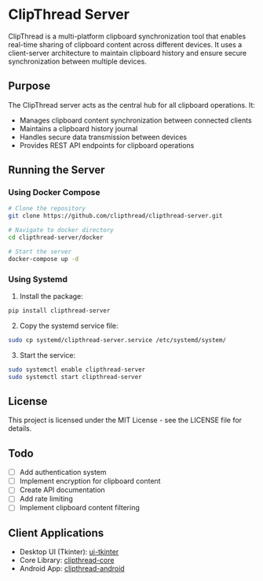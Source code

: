 # ClipThread Server

ClipThread is a multi-platform clipboard synchronization tool that enables real-time sharing of clipboard content across different devices. It uses a client-server architecture to maintain clipboard history and ensure secure synchronization between multiple devices.

## Purpose
The ClipThread server acts as the central hub for all clipboard operations. It:
- Manages clipboard content synchronization between connected clients 
- Maintains a clipboard history journal
- Handles secure data transmission between devices
- Provides REST API endpoints for clipboard operations

## Running the Server

### Using Docker Compose
```bash
# Clone the repository
git clone https://github.com/clipthread/clipthread-server.git

# Navigate to docker directory
cd clipthread-server/docker

# Start the server
docker-compose up -d
```

### Using Systemd
1. Install the package:
```bash
pip install clipthread-server
```

2. Copy the systemd service file:
```bash
sudo cp systemd/clipthread-server.service /etc/systemd/system/
```

3. Start the service:
```bash
sudo systemctl enable clipthread-server
sudo systemctl start clipthread-server
```

## License
This project is licensed under the MIT License - see the LICENSE file for details.

## Todo
- [ ] Add authentication system
- [ ] Implement encryption for clipboard content
- [ ] Create API documentation
- [ ] Add rate limiting
- [ ] Implement clipboard content filtering

## Client Applications
- Desktop UI (Tkinter): [ui-tkinter](https://github.com/clipthread/ui-tkinter)
- Core Library: [clipthread-core](https://github.com/clipthread/core)
- Android App: [clipthread-android](https://github.com/clipthread/android)